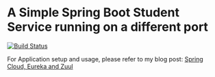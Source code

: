 # A Simple Spring Boot Student Service running on a different port

[![Build Status](https://travis-ci.org/ajtechdeveloper/StudentService1.svg?branch=master)](https://travis-ci.org/ajtechdeveloper/StudentService1)

For Application setup and usage, please refer to my blog post: [Spring Cloud, Eureka and Zuul](http://softwaredevelopercentral.blogspot.com/2018/02/spring-cloud-eureka-and-zuul.html)

